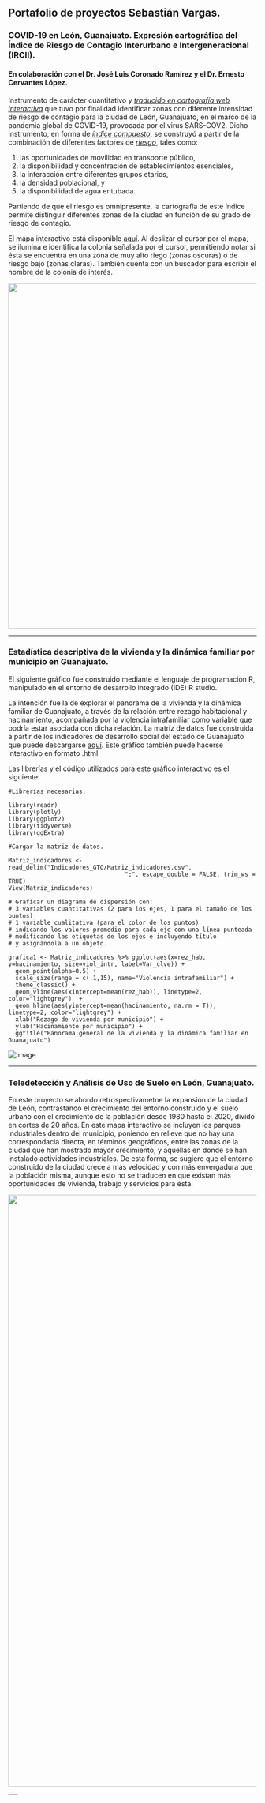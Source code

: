 ## Portafolio de proyectos Sebastián Vargas.

### COVID-19 en León, Guanajuato. Expresión cartográfica del Índice de Riesgo de Contagio Interurbano e Intergeneracional (IRCII).
#### En colaboración con el Dr. José Luis Coronado Ramírez y el Dr. Ernesto Cervantes López.

Instrumento de carácter cuantitativo y [*traducido en cartografía web interactiva*](https://www.routledge.com/Web-Cartography-Map-Design-for-Interactive-and-Mobile-Devices/Muehlenhaus/p/book/9781439876220) que tuvo por finalidad identificar zonas con diferente intensidad de riesgo de contagio para la ciudad de León, Guanajuato, en el marco de la pandemia global de COVID-19, provocada por el virus SARS-COV2. Dicho instrumento, en forma de [*índice compuesto*](https://stats.oecd.org/glossary/detail.asp?ID=6278), se construyó a partir de la combinación de diferentes factores de [*riesgo*](https://www.redalyc.org/articulo.oa?id=73111844003), tales como:

1) las oportunidades de movilidad en transporte público, 
2) la disponibilidad y concentración de establecimientos esenciales, 
3) la interacción entre diferentes grupos etarios, 
4) la densidad poblacional, y 
5) la disponibilidad de agua entubada. 
 
Partiendo de que el riesgo es omnipresente, la cartografía de este índice permite distinguir diferentes zonas de la ciudad en función de su grado de riesgo de contagio.

El mapa interactivo está disponible [aquí](https://coremas.github.io/IRCII/). Al deslizar el cursor por el mapa, se ilumina e identifica la colonia señalada por el cursor, permitiendo notar si ésta se encuentra en una zona de muy alto riego (zonas oscuras) o de riesgo bajo (zonas claras). También cuenta con un buscador para escribir el nombre de la colonia de interés.

<img src="Imágenes/IRCII_demo.png" width="700">

___

### Estadística descriptiva de la vivienda y la dinámica familiar por municipio en Guanajuato.

El siguiente gráfico fue construido mediante el lenguaje de programación R, manipulado en el entorno de desarrollo integrado (IDE) R studio. 

La intención fue la de explorar el panorama de la vivienda y la dinámica familiar de Guanajuato, a través de la relación entre rezago habitacional y hacinamiento, acompañada por la violencia intrafamiliar como variable que podría estar asociada con dicha relación. La matriz de datos fue construida a partir de los indicadores de desarrollo social del estado de Guanajuato que puede descargarse [aquí](http://seieg.iplaneg.net/ind35/). Este gráfico también puede hacerse interactivo en formato .html

Las librerías y el código utilizados para este gráfico interactivo es el siguiente:


```{r}
#Librerías necesarias.

library(readr)
library(plotly)
library(ggplot2)
library(tidyverse)
library(ggExtra)
```

```{r}
#Cargar la matriz de datos.

Matriz_indicadores <- read_delim("Indicadores_GTO/Matriz_indicadores.csv", 
                                 ";", escape_double = FALSE, trim_ws = TRUE)
View(Matriz_indicadores)
```

```{r}
# Graficar un diagrama de dispersión con:
# 3 variables cuantitativas (2 para los ejes, 1 para el tamaño de los puntos)
# 1 variable cualitativa (para el color de los puntos)
# indicando los valores promedio para cada eje con una línea punteada
# modificando las etiquetas de los ejes e incluyendo título
# y asignándola a un objeto.
    
grafica1 <- Matriz_indicadores %>% ggplot(aes(x=rez_hab, y=hacinamiento, size=viol_intr, label=Var_clve)) +
  geom_point(alpha=0.5) +
  scale_size(range = c(.1,15), name="Violencia intrafamiliar") +
  theme_classic() +
  geom_vline(aes(xintercept=mean(rez_hab)), linetype=2, color="lightgrey")  +
  geom_hline(aes(yintercept=mean(hacinamiento, na.rm = T)), linetype=2, color="lightgrey") +
  xlab("Rezago de vivienda por municipio") +
  ylab("Hacinamiento por municipio") +
  ggtitle("Panorama general de la vivienda y la dinámica familiar en Guanajuato")

```

![image](https://user-images.githubusercontent.com/85447979/121120156-a170e980-c7e2-11eb-8cbf-add03ce4e66f.png)

___

### Teledetección y Análisis de Uso de Suelo en León, Guanajuato.

En este proyecto se abordo retrospectivametne la expansión de la ciudad de León, contrastando el crecimiento del entorno construido y el suelo urbano con el crecimiento de la población desde 1980 hasta el 2020, divido en cortes de 20 años. En este mapa interactivo se incluyen los parques industriales dentro del municipio, poniendo en relieve que no hay una correspondacia directa, en términos geográficos, entre las zonas de la ciudad que han mostrado mayor crecimiento, y aquellas en donde se han instalado actividades industriales. De esta forma, se sugiere que el entorno construido de la ciudad crece a más velocidad y con más envergadura que la población misma, aunque esto no se traducen en que existan más oportunidades de vivienda, trabajo y servicios para ésta.

<img src="Imágenes/LULC_Leon.png" width="1200">
___

